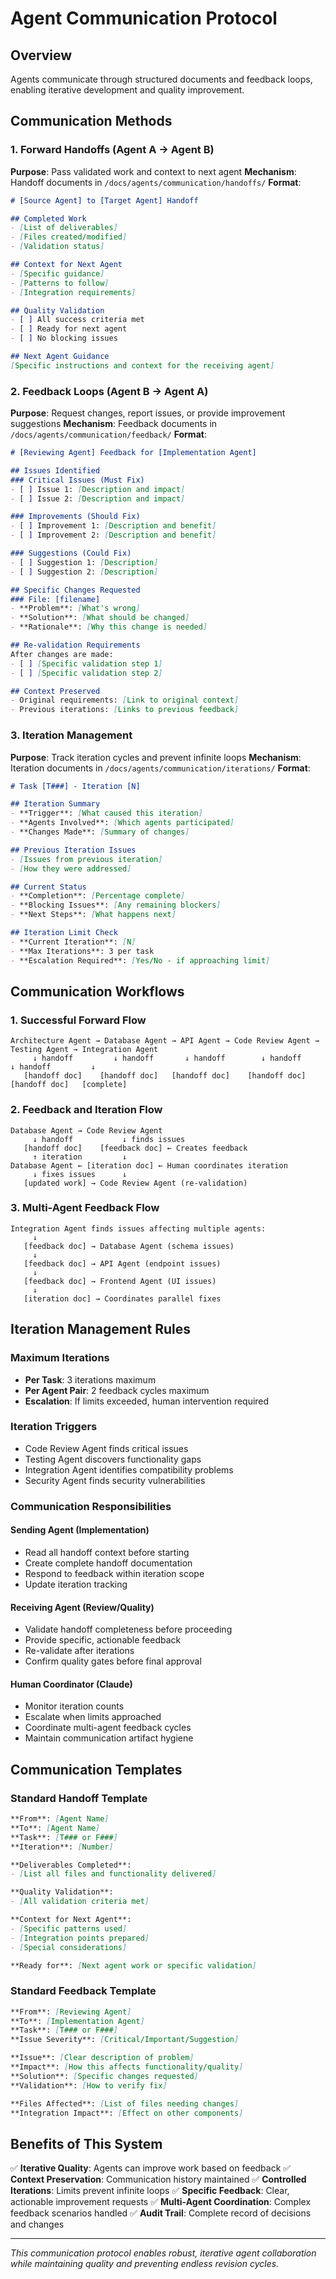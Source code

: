 # Agent Communication Protocol

## Overview

Agents communicate through structured documents and feedback loops, enabling iterative development and quality improvement.

## Communication Methods

### 1. **Forward Handoffs** (Agent A → Agent B)
**Purpose**: Pass validated work and context to next agent
**Mechanism**: Handoff documents in `/docs/agents/communication/handoffs/`
**Format**:
```markdown
# [Source Agent] to [Target Agent] Handoff

## Completed Work
- [List of deliverables]
- [Files created/modified]
- [Validation status]

## Context for Next Agent
- [Specific guidance]
- [Patterns to follow]
- [Integration requirements]

## Quality Validation
- [ ] All success criteria met
- [ ] Ready for next agent
- [ ] No blocking issues

## Next Agent Guidance
[Specific instructions and context for the receiving agent]
```

### 2. **Feedback Loops** (Agent B → Agent A)
**Purpose**: Request changes, report issues, or provide improvement suggestions
**Mechanism**: Feedback documents in `/docs/agents/communication/feedback/`
**Format**:
```markdown
# [Reviewing Agent] Feedback for [Implementation Agent]

## Issues Identified
### Critical Issues (Must Fix)
- [ ] Issue 1: [Description and impact]
- [ ] Issue 2: [Description and impact]

### Improvements (Should Fix)
- [ ] Improvement 1: [Description and benefit]
- [ ] Improvement 2: [Description and benefit]

### Suggestions (Could Fix)
- [ ] Suggestion 1: [Description]
- [ ] Suggestion 2: [Description]

## Specific Changes Requested
### File: [filename]
- **Problem**: [What's wrong]
- **Solution**: [What should be changed]
- **Rationale**: [Why this change is needed]

## Re-validation Requirements
After changes are made:
- [ ] [Specific validation step 1]
- [ ] [Specific validation step 2]

## Context Preserved
- Original requirements: [Link to original context]
- Previous iterations: [Links to previous feedback]
```

### 3. **Iteration Management**
**Purpose**: Track iteration cycles and prevent infinite loops
**Mechanism**: Iteration documents in `/docs/agents/communication/iterations/`
**Format**:
```markdown
# Task [T###] - Iteration [N]

## Iteration Summary
- **Trigger**: [What caused this iteration]
- **Agents Involved**: [Which agents participated]
- **Changes Made**: [Summary of changes]

## Previous Iteration Issues
- [Issues from previous iteration]
- [How they were addressed]

## Current Status
- **Completion**: [Percentage complete]
- **Blocking Issues**: [Any remaining blockers]
- **Next Steps**: [What happens next]

## Iteration Limit Check
- **Current Iteration**: [N]
- **Max Iterations**: 3 per task
- **Escalation Required**: [Yes/No - if approaching limit]
```

## Communication Workflows

### 1. **Successful Forward Flow**
```
Architecture Agent → Database Agent → API Agent → Code Review Agent → Testing Agent → Integration Agent
     ↓ handoff         ↓ handoff       ↓ handoff        ↓ handoff         ↓ handoff         ↓
   [handoff doc]    [handoff doc]   [handoff doc]    [handoff doc]     [handoff doc]   [complete]
```

### 2. **Feedback and Iteration Flow**
```
Database Agent → Code Review Agent
     ↓ handoff           ↓ finds issues
   [handoff doc]    [feedback doc] ← Creates feedback
     ↑ iteration         ↓
Database Agent ← [iteration doc] ← Human coordinates iteration
     ↓ fixes issues      ↓
   [updated work] → Code Review Agent (re-validation)
```

### 3. **Multi-Agent Feedback Flow**
```
Integration Agent finds issues affecting multiple agents:
     ↓
   [feedback doc] → Database Agent (schema issues)
     ↓
   [feedback doc] → API Agent (endpoint issues)
     ↓
   [feedback doc] → Frontend Agent (UI issues)
     ↓
   [iteration doc] → Coordinates parallel fixes
```

## Iteration Management Rules

### Maximum Iterations
- **Per Task**: 3 iterations maximum
- **Per Agent Pair**: 2 feedback cycles maximum
- **Escalation**: If limits exceeded, human intervention required

### Iteration Triggers
- Code Review Agent finds critical issues
- Testing Agent discovers functionality gaps
- Integration Agent identifies compatibility problems
- Security Agent finds security vulnerabilities

### Communication Responsibilities

#### Sending Agent (Implementation)
- Read all handoff context before starting
- Create complete handoff documentation
- Respond to feedback within iteration scope
- Update iteration tracking

#### Receiving Agent (Review/Quality)
- Validate handoff completeness before proceeding
- Provide specific, actionable feedback
- Re-validate after iterations
- Confirm quality gates before final approval

#### Human Coordinator (Claude)
- Monitor iteration counts
- Escalate when limits approached
- Coordinate multi-agent feedback cycles
- Maintain communication artifact hygiene

## Communication Templates

### Standard Handoff Template
```markdown
**From**: [Agent Name]
**To**: [Agent Name]
**Task**: [T### or F###]
**Iteration**: [Number]

**Deliverables Completed**:
- [List all files and functionality delivered]

**Quality Validation**:
- [All validation criteria met]

**Context for Next Agent**:
- [Specific patterns used]
- [Integration points prepared]
- [Special considerations]

**Ready for**: [Next agent work or specific validation]
```

### Standard Feedback Template
```markdown
**From**: [Reviewing Agent]
**To**: [Implementation Agent]
**Task**: [T### or F###]
**Issue Severity**: [Critical/Important/Suggestion]

**Issue**: [Clear description of problem]
**Impact**: [How this affects functionality/quality]
**Solution**: [Specific changes requested]
**Validation**: [How to verify fix]

**Files Affected**: [List of files needing changes]
**Integration Impact**: [Effect on other components]
```

## Benefits of This System

✅ **Iterative Quality**: Agents can improve work based on feedback
✅ **Context Preservation**: Communication history maintained
✅ **Controlled Iterations**: Limits prevent infinite loops
✅ **Specific Feedback**: Clear, actionable improvement requests
✅ **Multi-Agent Coordination**: Complex feedback scenarios handled
✅ **Audit Trail**: Complete record of decisions and changes

---

*This communication protocol enables robust, iterative agent collaboration while maintaining quality and preventing endless revision cycles.*